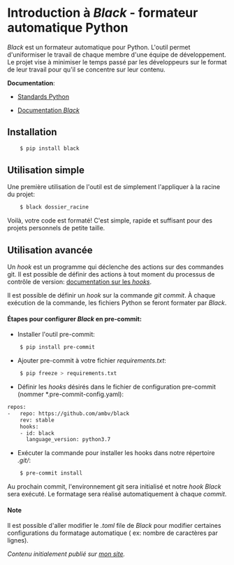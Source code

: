 # Introduction à *Black* - formateur automatique Python

*Black* est un formateur automatique pour Python. L'outil permet d'uniformiser le travail de chaque membre d'une équipe de développement.
Le projet vise à minimiser le temps passé par les développeurs sur le format de leur travail pour qu'il se concentre sur leur contenu.

**Documentation**:

- [Standards Python](https://www.python.org/dev/peps/)

- [Documentation *Black*](https://black.readthedocs.io/en/stable/)

## Installation

```bash
    $ pip install black
```

## Utilisation simple

Une première utilisation de l'outil est de simplement l'appliquer à la racine du projet:

```bash
    $ black dossier_racine
```

Voilà, votre code est formaté! C'est simple, rapide et suffisant pour des projets personnels de petite taille. 

## Utilisation avancée

Un *hook* est un programme qui déclenche des actions sur des commandes git. 
Il est possible de définir des actions à tout moment du processus de contrôle de version: [documentation sur les *hooks*](https://git-scm.com/docs/githooks).

Il est possible de définir un *hook* sur la commande *git commit*. À chaque exécution de la commande,  les fichiers Python se feront formater par *Black*.

#### Étapes pour configurer *Black* en pre-commit: 

-  Installer l'outil pre-commit:
```bash
    $ pip install pre-commit
```
-  Ajouter pre-commit à votre fichier *requirements.txt*:
```bash
    $ pip freeze > requirements.txt
```
- Définir les *hooks* désirés dans le fichier de configuration pre-commit (nommer *.pre-commit-config.yaml):
```bash
repos:
-   repo: https://github.com/ambv/black
    rev: stable
    hooks:
    - id: black
      language_version: python3.7
```
- Exécuter la commande pour installer les hooks dans notre répertoire *.git/*:
```bash
    $ pre-commit install
```

Au prochain commit, l'environnement git sera initialisé et notre *hook Black* sera exécuté. 
Le formatage sera réalisé automatiquement à chaque *commit*.

#### Note

Il est possible d'aller modifier le *.toml* file de *Black* pour modifier certaines configurations du formatage automatique (
ex: nombre de caractères par lignes).

*Contenu initialement publié sur [mon site](zacharydeziel.com).*